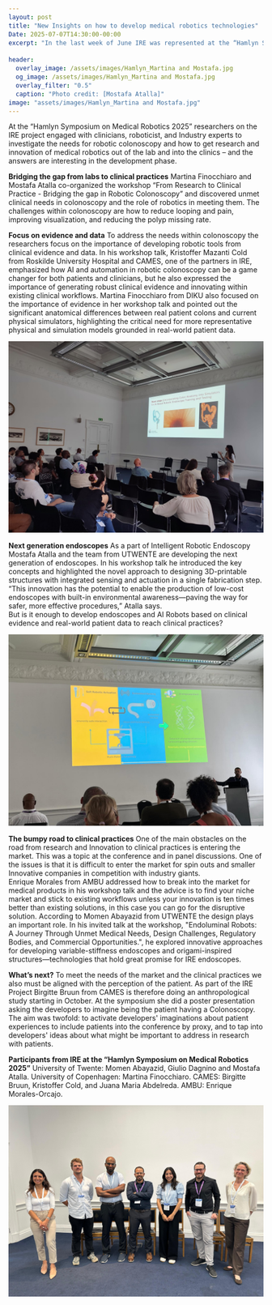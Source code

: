 ```yaml
---
layout: post
title: "New Insights on how to develop medical robotics technologies"
Date: 2025-07-07T14:30:00-00:00
excerpt: "In the last week of June IRE was represented at the “Hamlyn Symposium on Medical Robotics 2025” and shared and gained insights on what to be aware of in developing medical Robots discussing the area from different perspectives."

header:
  overlay_image: /assets/images/Hamlyn_Martina and Mostafa.jpg
  og_image: /assets/images/Hamlyn_Martina and Mostafa.jpg
  overlay_filter: "0.5"
  caption: "Photo credit: [Mostafa Atalla]"
image: "assets/images/Hamlyn_Martina and Mostafa.jpg"
---
```

At the “Hamlyn Symposium on Medical Robotics 2025” researchers on the IRE project engaged with clinicians, roboticist, and Industry experts to investigate the needs for robotic colonoscopy and how to get research and innovation of medical robotics out of the lab and into the clinics – and the answers are interesting in the development phase. 

**Bridging the gap from labs to clinical practices** 
Martina Finocchiaro and Mostafa Atalla co-organized the workshop “From Research to Clinical Practice - Bridging the gap in Robotic Colonoscopy” and discovered unmet clinical needs in colonoscopy and the role of robotics in meeting them. The challenges within colonoscopy are how to reduce looping and pain, improving visualization, and reducing the polyp missing rate.     

**Focus on evidence and data**
To address the needs within colonoscopy the researchers focus on the importance of developing robotic tools from clinical evidence and data. 
In his workshop talk, Kristoffer Mazanti Cold from Roskilde University Hospital and CAMES, one of the partners in IRE, emphasized how AI and automation in robotic colonoscopy can be a game changer for both patients and clinicians, but he also expressed the importance of generating robust clinical evidence and innovating within existing clinical workflows. 
Martina Finocchiaro from DIKU also focused on the importance of evidence in her workshop talk and pointed out the significant anatomical differences between real patient colons and current physical simulators, highlighting the critical need for more representative physical and simulation models grounded in real-world patient data.


![Focus on Data](/assets/images/Hamlyn_Martina.jpg)


**Next generation endoscopes** 
As a part of Intelligent Robotic Endoscopy Mostafa Atalla and the team from UTWENTE are developing the next generation of endoscopes. In his workshop talk he introduced the key concepts and highlighted the novel approach to designing 3D-printable structures with integrated sensing and actuation in a single fabrication step. 
“This innovation has the potential to enable the production of low-cost endoscopes with built-in environmental awareness—paving the way for safer, more effective procedures,” Atalla says.   
But is it enough to develop endoscopes and AI Robots based on clinical evidence and real-world patient data to reach clinical practices? 


![Next generation Endoscopes](/assets/images/Hamlyn_Mostafa.jpg)


**The bumpy road to clinical practices**
One of the main obstacles on the road from research and Innovation to clinical practices is entering the market. This was a topic at the conference and in panel discussions. One of the issues is that it is difficult to enter the market for spin outs and smaller Innovative companies in competition with industry giants.  
Enrique Morales from AMBU addressed how to break into the market for medical products in his workshop talk and the advice is to find your niche market and stick to existing workflows unless your innovation is ten times better than existing solutions, in this case you can go for the disruptive solution.
According to Momen Abayazid from UTWENTE the design plays an important role. In his invited talk at the workshop, "Endoluminal Robots: A Journey Through Unmet Medical Needs, Design Challenges, Regulatory Bodies, and Commercial Opportunities.", he explored innovative approaches for developing variable-stiffness endoscopes and origami-inspired structures—technologies that hold great promise for IRE endoscopes. 

**What’s next?** 
To meet the needs of the market and the clinical practices we also must be aligned with the perception of the patient. As part of the IRE Project Birgitte Bruun from CAMES is therefore doing an anthropological study starting in October. At the symposium she did a poster presentation asking the developers to imagine being the patient having a Colonoscopy. 
The aim was twofold: to activate developers' imaginations about patient experiences to include patients into the conference by proxy, and to tap into developers' ideas about what might be important to address in research with patients.

**Participants from IRE at the “Hamlyn Symposium on Medical Robotics 2025”**
University of Twente: Momen Abayazid, Giulio Dagnino and Mostafa Atalla. 
University of Copenhagen: Martina Finocchiaro.
CAMES: Birgitte Bruun, Kristoffer Cold, and Juana Maria Abdelreda. 
AMBU: Enrique Morales-Orcajo. 


![Focus on Data](/assets/images/Hamlyngroup.jpg)

